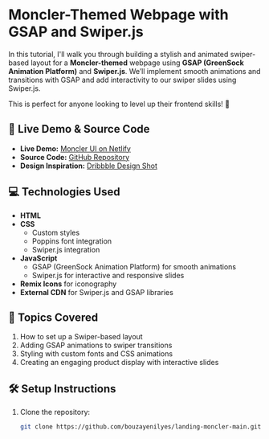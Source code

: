 # Moncler-Themed Webpage with GSAP and Swiper.js

In this tutorial, I'll walk you through building a stylish and animated swiper-based layout for a **Moncler-themed** webpage using **GSAP (GreenSock Animation Platform)** and **Swiper.js**. We’ll implement smooth animations and transitions with GSAP and add interactivity to our swiper slides using Swiper.js.

This is perfect for anyone looking to level up their frontend skills! 🚀

## 🔗 Live Demo & Source Code

- **Live Demo:** [Moncler UI on Netlify]([https://moncler-ui.netlify.app/](https://landing-moncler.vercel.app/))
- **Source Code:** [GitHub Repository](https://github.com/bouzayenilyes/landing-moncler-main.git)
- **Design Inspiration:** [Dribbble Design Shot](https://dribbble.com/shots/21212751-A...)

## 💻 Technologies Used

- **HTML**
- **CSS** 
  - Custom styles
  - Poppins font integration
  - Swiper.js integration
- **JavaScript**
  - GSAP (GreenSock Animation Platform) for smooth animations
  - Swiper.js for interactive and responsive slides
- **Remix Icons** for iconography
- **External CDN** for Swiper.js and GSAP libraries

## 📖 Topics Covered

1. How to set up a Swiper-based layout
2. Adding GSAP animations to swiper transitions
3. Styling with custom fonts and CSS animations
4. Creating an engaging product display with interactive slides

## 🛠 Setup Instructions

1. Clone the repository:
   ```bash
   git clone https://github.com/bouzayenilyes/landing-moncler-main.git)
